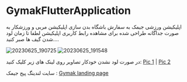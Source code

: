 # GymakFlutterApplication
اپلیکیشن ورزشی جیمک به سفارش باشگاه بدن سازی
اپلیکیشن مربی و ورزشکار به صورت جداگانه طراحی شده
برای مشاهده رابط کاربری اپلیکیشن لطفا تا زمان لود شدن گیف ها صبر کنید....

![20230625_190725](https://github.com/Ghazal-Jamalzadeh/GymakFlutterApplication/assets/85625209/402747e8-59ff-4c39-b02f-533c6b09d42a)
![20230625_191548](https://github.com/Ghazal-Jamalzadeh/GymakFlutterApplication/assets/85625209/f8e25f1f-d2ac-477c-ba4a-769f1cd75a39)

در صورت لود نشدن خودکار تصاویر روی لینک های زیر کلیک کنید:
[Pic 1](https://github.com/Ghazal-Jamalzadeh/GymakFlutterApplication/assets/85625209/402747e8-59ff-4c39-b02f-533c6b09d42a) |
[Pic 2](https://github.com/Ghazal-Jamalzadeh/GymakFlutterApplication/assets/85625209/f8e25f1f-d2ac-477c-ba4a-769f1cd75a39) 

سایت لندینگ پیج جیمک :
[Gymak landing page](https://gymak.com/) 

